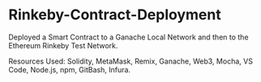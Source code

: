 # Rinkeby-Contract-Deployment
Deployed a Smart Contract to a Ganache Local Network and then to the Ethereum Rinkeby Test Network.

Resources Used:
Solidity,
MetaMask,
Remix,
Ganache,
Web3,
Mocha,
VS Code,
Node.js,
npm,
GitBash,
Infura.
